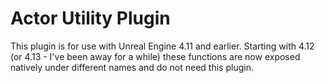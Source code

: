 # Actor Utility Plugin

This plugin is for use with Unreal Engine 4.11 and earlier. Starting with 4.12 (or 4.13 - I've been away for a while) these functions are now exposed natively under different names and do not need this plugin.
